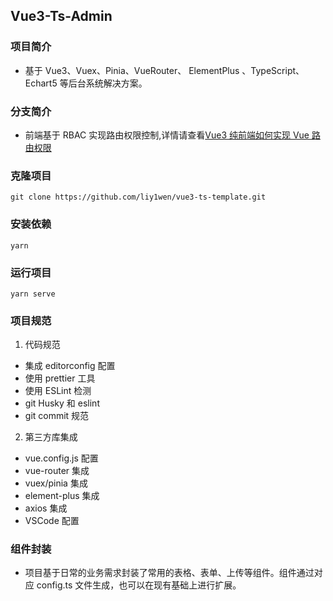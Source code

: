 ## Vue3-Ts-Admin

### 项目简介

- 基于 Vue3、Vuex、Pinia、VueRouter、 ElementPlus 、TypeScript、Echart5 等后台系统解决方案。

### 分支简介

- 前端基于 RBAC 实现路由权限控制,详情请查看[Vue3 纯前端如何实现 Vue 路由权限](https://juejin.cn/post/7096017952910082061)

### 克隆项目

```
git clone https://github.com/liy1wen/vue3-ts-template.git
```

### 安装依赖

```
yarn
```

### 运行项目

```
yarn serve
```

### 项目规范

1. 代码规范

- 集成 editorconfig 配置
- 使用 prettier 工具
- 使用 ESLint 检测
- git Husky 和 eslint
- git commit 规范

2. 第三方库集成

- vue.config.js 配置
- vue-router 集成
- vuex/pinia 集成
- element-plus 集成
- axios 集成
- VSCode 配置

### 组件封装

- 项目基于日常的业务需求封装了常用的表格、表单、上传等组件。组件通过对应 config.ts 文件生成，也可以在现有基础上进行扩展。
